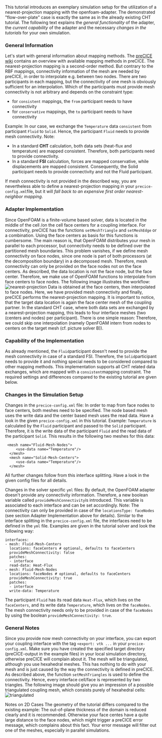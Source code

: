This tutorial introduces an exemplary simulation setup for the utilization of a nearest-projection mapping with the openfoam-adapter. The demonstrated "flow-over-plate" case is exactly the same as in the already existing CHT tutorial. The following text explains the _general functionality_ of the adapter, the _current capability_ of the adapter and the necessary _changes in the tutorials_ for your own simulation. 

### General Information
Let's start with general information about mapping methods. The [preCICE wiki](https://github.com/precice/precice/wiki/Mapping-Configuration) contains an overview with available mapping methods in preCICE. The nearest-projection mapping is a second-order method. But contrary to the RBF mappings, connectivity information of the mesh are needed by preCICE, in order to interpolate e.g. between two nodes. 
There are two participants in each mapping, but the connectivity of one mesh is obviously sufficient for an interpolation. Which of the participants must provide mesh connectivity is not arbitrary and depends on the constraint type:

- for `consistent` mappings, the `from` participant needs to have connectivity 
- for `conservative` mappings, the `to` participant needs to have connectivity

Example: 
In our case, we exchange the `Temperature` data `consistent` from participant `Fluid` to `Solid`. Hence, the participant `Fluid` needs to provide mesh connectivity. 
Note: 

- In a standard **CHT** calculation, both data sets (heat-flux and temperature) are mapped consistent. Therefore, both participants need to provide connectivity.
- In a standard **FSI** calculation, forces are mapped conservative, while displacements are mapped consistent. Consequently, the Solid participant needs to provide connectivity and not the Fluid participant.

If mesh connectivity is not provided in the described way, you are nevertheless able to define a nearest-projection mapping in your `precice-config.xml`file, but it will _fall back to an expensive first order nearest-neighbor mapping_.

### Adapter Implementation
Since OpenFOAM is a finite-volume based solver, data is located in the middle of the cell /on the cell face centers for a coupling interface. For connectivity, preCICE has the functions `setMeshTriangle` and `setMeshEdge` or a combination. Using the face centers as basis for this functions is cumbersome. The main reason is, that OpenFOAM distributes your mesh in parallel to each processor, but connectivity needs to be defined over the partitioned mesh boundaries. This problem vanishes, if we define mesh connectivity on face nodes, since one node is part of both processors (at the decomposition boundary) in a decomposed mesh. Therefore, mesh connectivity can only be provided on the face nodes not on the face centers. 
As described, the data location is not the face node, but the face center. Therefore, we make use of OpenFOAM functions to interpolate from face centers to face nodes. The following image illustrates the workflow:
![nearest-projection](https://user-images.githubusercontent.com/33414590/55965109-3402b600-5c76-11e9-87eb-0cdb10b55f7b.png)
Data is obtained at the face centers, then interpolated to face nodes. Here, we have provided mesh connectivity and finally, preCICE performs the nearest-projection mapping. 
It is important to notice, that the target data location is again the face center mesh of the coupling partner. In the standard CHT case, where both data sets are exchanged by a nearest-projection mapping, this leads to four interface meshes (two (centers and nodes) per participant). There is one simple reason: Therefore, we could skip one interpolation (namely OpenFOAM intern from nodes to centers on the target mesh (cf. picture solver B)). 

### Capability of the Implementation
As already mentioned, the `Fluid`participant doesn't need to provide the mesh connectivity in case of a standard FSI. Therefore, the `Solid`participant needs to provide it and nothing special needs to be considered compared to other mapping methods.
This implementation supports all CHT related data exchanges, which are mapped with a `consistent`mapping constraint. The required settings and differences compared to the existing tutorial are given below.

### Changes in the Simulation Setup
Changes in the `precice-config.xml` file:
In order to map from face nodes to face centers, both meshes need to be specified. The node based mesh uses the write data and the center based mesh uses the read data. Have a look in the given `precice-config.xml` in this tutorial. Example: `Temperature` is calculated by the `Fluid` participant and passed to the `Solid` participant. Therefore, it is the write data of the participant `Fluid` and the read data of the participant `Solid`. This results in the following two meshes for this data:
```
 <mesh name="Fluid-Mesh-Nodes">
     <use-data name="Temperature"/>
  </mesh>
  <mesh name="Solid-Mesh-Centers">
     <use-data name="Temperature"/>
  </mesh>
```
All further changes follow from this interface splitting. Have a look in the given config files for all details.

Changes in the solver specific `yml` files:
By default, the OpenFOAM adapter doesn't provide any connectivity information. Therefore, a new boolean variable called `provideMeshConnectivity`is introduced. This variable is associated to each interface and can be set accordingly. Note: The connectivity can only be provided in case of the `locationsType: faceNodes` (see section Adapter Implementation above for details). Similar to the interface splitting in the `precice-config.xml` file, the interfaces need to be defined in the `yml` file. Examples are given in the tutorial solver and look the following way:
```
interfaces:
- mesh: Fluid-Mesh-Centers
  locations: faceCenters # optional, defaults to faceCenters
  provideMeshConnectivity: false
  patches:
  - interface
  read-data: Heat-Flux
- mesh: Fluid-Mesh-Nodes
  locations: faceNodes # optional, defaults to faceCenters
  provideMeshConnectivity: true
  patches:
  - interface
  write-data: Temperature
```
The participant `Fluid` has its read data `Heat-Flux`, which lives on the `faceCenters`, and its write data `Temperature`, which lives on the `faceNodes`. The mesh connectivity needs only to be provided in case of the `faceNodes` by using the boolean `provideMeshConnectivity: true`.

### General Notes
Since you provide now mesh connectivity on your interface, you can export your coupling interface with the tag `<export: vtk ...` in your `precice-config.xml`. Make sure you have created the specified target directory (preCICE-output in the example files) in your local simulation directory, otherwise preCICE will complain about it. The mesh will be triangulated, although you use hexahedral meshes. This has nothing to do with your mesh and is just caused by the way the connectivity is defined in preCICE. As described above, the function `setMeshTriangles` is used to define the connectivity. Hence, every interface cell/face is represented by two triangles. The following image should give you an impression of a possible triangulated coupling mesh, which consists purely of hexahedral cells:
![triangulated](https://user-images.githubusercontent.com/33414590/55974257-96b07d80-5c87-11e9-9965-972b922c483d.png)
 
Notes on 2D Cases
The geometry of the tutorial differs compared to the existing example: The out-of-plane thickness of the domain is reduced clearly and it is recommended. Otherwise your face centes have a quite large distance to the face nodes, which might trigger a preCICE error message, which complains about this fact. Your error message will filter out one of the meshes, especially in parallel simulations.  

 
